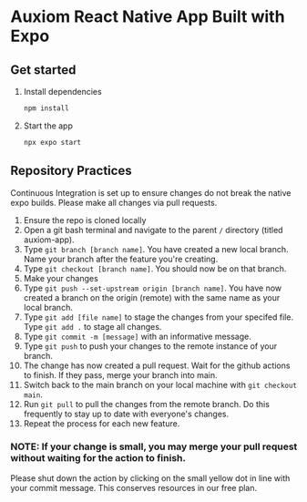 # Auxiom React Native App Built with Expo

## Get started
1. Install dependencies
   ```bash
   npm install
   ```
2. Start the app
   ```bash
   npx expo start
   ```
## Repository Practices
Continuous Integration is set up to ensure changes do not break the native expo builds. Please make all changes via pull requests.

1. Ensure the repo is cloned locally
2. Open a git bash terminal and navigate to the parent `/` directory (titled auxiom-app).
3. Type `git branch [branch name]`. You have created a new local branch. Name your branch after the feature you're creating.
4. Type `git checkout [branch name]`. You should now be on that branch.
5. Make your changes
6. Type `git push --set-upstream origin [branch name]`. You have now created a branch on the origin (remote) with the same name as your local branch.
7. Type `git add [file name]` to stage the changes from your specifed file. Type `git add .` to stage all changes.
8. Type `git commit -m [message]` with an informative message.
9. Type `git push` to push your changes to the remote instance of your branch.
10. The change has now created a pull request. Wait for the github actions to finish. If they pass, merge your branch into main.
11. Switch back to the main branch on your local machine with `git checkout main`.
12. Run `git pull` to pull the changes from the remote branch. Do this frequently to stay up to date with everyone's changes.
13. Repeat the process for each new feature.

### NOTE: If your change is small, you may merge your pull request without waiting for the action to finish.
Please shut down the action by clicking on the small yellow dot in line with your commit message. This conserves resources in our free plan.
